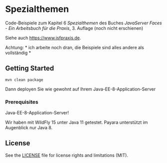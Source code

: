 # Spezialthemen

Code-Beispiele zum Kapitel 6 *Spezialthemen* des Buches 
*JavaServer Faces - Ein Arbeitsbuch für die Praxis*, 3. Auflage (noch nicht erschienen)

Siehe auch <https://www.jsfpraxis.de>.

Achtung: * ich arbeite noch dran, die Beispiele sind alles andere als vollständig *

## Getting Started
```
mvn clean package
```
Dann deployen Sie wie gewohnt auf Ihrem Java-EE-8-Application-Server


### Prerequisites

Java-EE-8-Application-Server!

Wir haben mit WildFly 15 unter Java 11 getestet. Payara unterstützt im Augenblick nur Java 8. 



## License

See the [LICENSE](LICENSE.txt) file for license rights and limitations (MIT).

